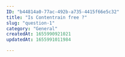 ```yaml
---
ID: "b44814a0-77ac-492b-a735-4415f66e5c32"
title: "Is Contentrain free ?"
slug: "question-1"
category: "General"
createdAt: 1655990921021
updatedAt: 1655991011984

---
```

